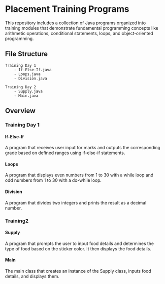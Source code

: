 # Placement Training Programs

This repository includes a collection of Java programs organized into training modules that demonstrate fundamental programming concepts like arithmetic operations, conditional statements, loops, and object-oriented programming.

## File Structure

```
Training Day 1
    - If-Else-If.java
    - Loops.java
    - Division.java

Training Day 2
    - Supply.java
    - Main.java
```

## Overview

### Training Day 1

#### If-Else-If
A program that receives user input for marks and outputs the corresponding grade based on defined ranges using if-else-if statements.

#### Loops
A program that displays even numbers from 1 to 30 with a while loop and odd numbers from 1 to 30 with a do-while loop.

#### Division
A program that divides two integers and prints the result as a decimal number.

### Training2

#### Supply
A program that prompts the user to input food details and determines the type of food based on the sticker color. It then displays the food details.

#### Main
The main class that creates an instance of the Supply class, inputs food details, and displays them.